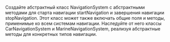 Создайте абстрактный класс NavigationSystem с абстрактными методами 
для старта навигации startNavigation и завершения навигации stopNavigation. 
Этот класс может также включать общие поля и методы, применимые ко всем системам навигации. 
Наследуйте от него классы CarNavigationSystem и MarineNavigationSystem, 
реализуя абстрактные методы для конкретных типов навигации.
